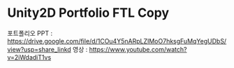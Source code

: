 # Unity2D Portfolio FTL Copy

포트폴리오 PPT : https://drive.google.com/file/d/1COu4Y5nARpLZIMoO7hksgFuMqYegUDbS/view?usp=share_linkd
영상 : https://www.youtube.com/watch?v=2iWdadiT1vs
